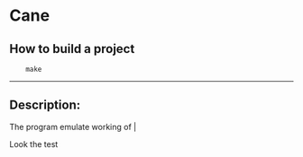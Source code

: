 # Cane 

## How to build a project 
```
	make
```
---
## Description: 

The program emulate working of |

Look the test

